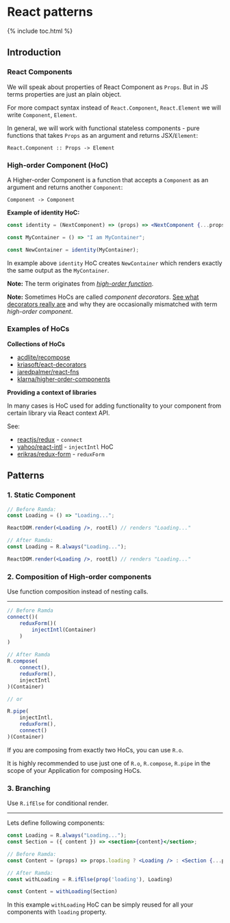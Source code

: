 # React patterns

{% include toc.html %}

## Introduction

### React Components

We will speak about properties of React Component as `Props`. But in JS terms properties are just an plain object.

For more compact syntax instead of `React.Component`, `React.Element` we will write `Component`, `Element`.

In general, we will work with functional stateless components - pure functions that takes `Props` as an argument and returns JSX/`Element`:

```
React.Component :: Props -> Element
```


### High-order Component (HoC)

A Higher-order Component is a function that accepts a `Component` as an argument and returns another `Component`:

```
Component -> Component
```

**Example of identity HoC:**

```jsx
const identity = (NextComponent) => (props) => <NextComponent {...props} />

const MyContainer = () => "I am MyContainer";

const NewContainer = identity(MyContainer);
```

In example above `identity` HoC creates `NewContainer` which renders exactly the same output as the `MyContainer`.

**Note:** The term originates from [_high-order function_](https://en.wikipedia.org/wiki/Higher-order_function).

**Note:** Sometimes HoCs are called _component decorators_. [See what decorators really are](https://github.com/tc39/proposal-decorators) and why they are occasionally mismatched with term _high-order component_.

### Examples of HoCs

**Collections of HoCs**

* [acdlite/recompose](https://github.com/acdlite/recompose)
* [kriasoft/eact-decorators](https://github.com/kriasoft/react-decorators)
* [jaredpalmer/react-fns](https://github.com/jaredpalmer/react-fns)
* [klarna/higher-order-components](https://github.com/klarna/higher-order-components)

**Providing a context of libraries**

In many cases is HoC used for adding functionality to your component from certain library via React context API.

See:

* [reactjs/redux](https://github.com/reactjs/redux) - `connect`
* [yahoo/react-intl](https://github.com/yahoo/react-intl) - `injectIntl` HoC
* [erikras/redux-form](https://github.com/erikras/redux-form) - `reduxForm`

## Patterns

### 1. Static Component


```jsx
// Before Ramda:
const Loading = () => "Loading...";

ReactDOM.render(<Loading />, rootEl) // renders "Loading..."
```


```jsx
// After Ramda:
const Loading = R.always("Loading...");

ReactDOM.render(<Loading />, rootEl) // renders "Loading..."
```


### 2. Composition of High-order components

Use function composition instead of nesting calls.

---

```js
// Before Ramda
connect()(
	reduxForm()(
		injectIntl(Container)
	)
)
```

```js
// After Ramda
R.compose(
	connect(),
	reduxForm(),
	injectIntl
)(Container)

// or

R.pipe(
	injectIntl,
	reduxForm(),
	connect()
)(Container)
```

If you are composing from exactly two HoCs, you can use `R.o`.

It is highly recommended to use just one of `R.o`, `R.compose`, `R.pipe` in the scope of your Application for composing HoCs.

### 3. Branching

Use `R.ifElse` for conditional render.

---

Lets define following components:

```jsx
const Loading = R.always("Loading...");
const Section = ({ content }) => <section>{content}</section>;
```


```jsx
// Before Ramda:
const Content = (props) => props.loading ? <Loading /> : <Section {...props} />
```

```jsx
// After Ramda:
const withLoading = R.ifElse(prop('loading'), Loading)

const Content = withLoading(Section)
```

In this example `withLoading` HoC can be simply reused for all your components with `loading` property.
